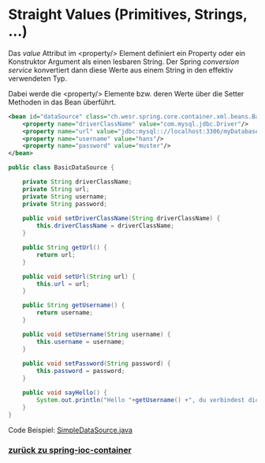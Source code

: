 # Straight Values (Primitives, Strings, ...)
Das *value* Attribut im \<property/> Element definiert ein Property oder ein Konstruktor Argument als einen lesbaren String.
Der Spring *conversion service* konvertiert dann diese Werte aus einem String in den effektiv verwendeten Typ.

Dabei werde die \<property/> Elemente bzw. deren Werte über die Setter Methoden in das Bean überführt.

````xml
<bean id="dataSource" class="ch.wesr.spring.core.container.xml.beans.BasicDataSource">
    <property name="driverClassName" value="com.mysql.jdbc.Driver"/>
    <property name="url" value="jdbc:mysql:://localhost:3306/myDatabase"/>
    <property name="username" value="hans"/>
    <property name="password" value="muster"/>
</bean>
````
````java
public class BasicDataSource {

    private String driverClassName;
    private String url;
    private String username;
    private String password;
    
    public void setDriverClassName(String driverClassName) {
        this.driverClassName = driverClassName;
    }

    public String getUrl() {
        return url;
    }

    public void setUrl(String url) {
        this.url = url;
    }

    public String getUsername() {
        return username;
    }

    public void setUsername(String username) {
        this.username = username;
    }
    
    public void setPassword(String password) {
        this.password = password;
    }

    public void sayHello() {
        System.out.println("Hello "+getUsername() +", du verbindest dich mit " +getUrl());
    }
}
````

Code Beispiel: [SimpleDataSource.java](../../../src/main/java/ch/wesr/spring/core/container/xml/dependencyinjection/straightvalues/SimpleDataSource.java)

### [zurück zu spring-ioc-container](../../../spring-ioc-container.md)

